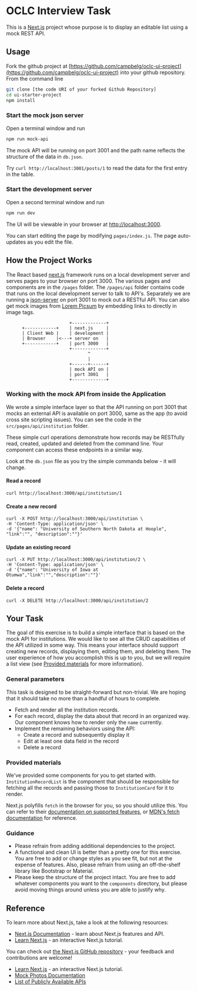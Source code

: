 # OCLC Interview Task

This is a [Next.js](https://nextjs.org/) project whose purpose is to display an editable list using a mock REST API.

## Usage

Fork the github project at [https://github.com/campbelg/oclc-ui-project](https://github.com/campbelg/oclc-ui-project) into your github repository. From the command line

```bash
git clone [the code URI of your forked Github Repository]
cd ui-starter-project
npm install
```

### Start the mock json server

Open a terminal window and run

```bash
npm run mock-api
```

The mock API will be running on port 3001 and the path name reflects the structure of the data in ```db.json```.

Try ```curl http://localhost:3001/posts/1``` to read the data for the first entry in the table.

### Start the development server

Open a second terminal window and run

```bash
npm run dev
```

The UI will be viewable in your browser at [http://localhost:3000](http://localhost:3000).

You can start editing the page by modifying `pages/index.js`. The page auto-updates as you edit the file.

## How the Project Works

The React based [next.js](https://nextjs.org/docs) framework runs on a local development server and serves pages to your browser on port 3000. The various pages and components are in the ```/pages``` folder. The ```/pages/api``` folder contains code that runs on the local development server to talk to API's. Separately we are running a [json-server](https://github.com/typicode/json-server) on port 3001 to mock out a RESTful API. You can also get mock images from [Lorem Picsum](https://picsum.photos/) by embedding links to directly in image tags.

```text
                        +-------------+
      +------------+    | next.js     |
      | Client Web |    | development |
      | Browser    |<---+ server on   |
      +------------+    | port 3000   |
                        +-------------+
                               ^
                               |
                        +------+------+
                        | mock API on |
                        | port 3001   |
                        +-------------+
```

### Working with the mock API from inside the Application

We wrote a simple interface layer so that the API running on port 3001 that mocks an external API is available on port 3000, same as the app (to avoid cross site scripting issues). You can see the code in the ```src/pages/api/institution``` folder.

These simple curl operations demonstrate how records may be RESTfully read, created, updated and deleted from the command line. Your component can access these endpoints in a similar way.

Look at the ```db.json``` file as you try the simple commands below - it will change.

#### Read a record

```
curl http://localhost:3000/api/institution/1
```
  
#### Create a new record

```
curl -X POST http://localhost:3000/api/institution \
-H 'Content-Type: application/json' \
-d '{"name": "University of Southern North Dakota at Hoople", "link":"", "description":""}'
```

#### Update an existing record

```
curl -X PUT http://localhost:3000/api/institution/2 \
-H 'Content-Type: application/json' \
-d '{"name": "University of Iowa at Otumwa","link":"","description":""}'
```
  
#### Delete a record

```
curl -X DELETE http://localhost:3000/api/institution/2
```

## Your Task

The goal of this exercise is to build a simple interface that is based on the mock API for institutions. We would like to see
all the CRUD capabilities of the API utilized in some way. This means your interface should support creating new records, displaying them, editing them,
and deleting them. The user experience of how you accomplish this is up to you, but we will require a list view (see [Provided materials](#provided-materials) for more information).

### General parameters
This task is designed to be straight-forward but non-trivial. We are hoping that it should take no more than a handful of hours to complete. 

* Fetch and render all the institution records.
* For each record, display the data about that record in an organized way. Our component knows how to render only the `name` currently.
* Implement the remaining behaviors using the API: 
  * Create a record and subsequently display it
  * Edit at least one data field in the record
  * Delete a record

### Provided materials
We've provided some components for you to get started with. `InstitutionRecordList` is the component that should be responsible for
fetching all the records and passing those to `InstitutionCard` for it to render.

Next.js polyfills `fetch` in the browser for you, so you should utilize this. You can refer to their [documentation on supported features](https://nextjs.org/docs/basic-features/supported-browsers-features), or [MDN's fetch documentation](https://developer.mozilla.org/en-US/docs/Web/API/Fetch_API) for reference. 

### Guidance
* Please refrain from adding additional dependencies to the project.
* A functional and clean UI is better than a pretty one for this exercise. You are free to add or change styles as you see fit, but not at the expense of features. Also, please refrain from using an off-the-shelf library like Bootstrap or Material.
* Please keep the structure of the project intact. You are free to add whatever components you want to the `components` directory, but please avoid moving things around unless you are able to justify why.

## Reference

To learn more about Next.js, take a look at the following resources:

- [Next.js Documentation](https://nextjs.org/docs) - learn about Next.js features and API.
- [Learn Next.js](https://nextjs.org/learn) - an interactive Next.js tutorial.

You can check out [the Next.js GitHub repository](https://github.com/vercel/next.js/) - your feedback and contributions are welcome!

* [Learn Next.js](https://nextjs.org/learn) - an interactive Next.js tutorial.
* [Mock Photos Documentation](https://picsum.photos/)
* [List of Publicly Available APIs](https://github.com/public-apis/public-apis)

